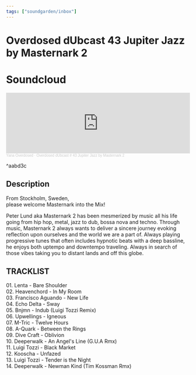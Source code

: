 ```yaml
---
tags: ["soundgarden/inbox"]
---
```


# Overdosed dUbcast 43 Jupiter Jazz by Masternark 2

# Soundcloud

<iframe width="100%" height="166" scrolling="no" frameborder="no" allow="autoplay" src="https://w.soundcloud.com/player/?url=https%3A//api.soundcloud.com/tracks/982863031&color=%23ff5500&auto_play=false&hide_related=false&show_comments=true&show_user=true&show_reposts=false&show_teaser=true"></iframe><div style="font-size: 10px; color: #cccccc;line-break: anywhere;word-break: normal;overflow: hidden;white-space: nowrap;text-overflow: ellipsis; font-family: Interstate,Lucida Grande,Lucida Sans Unicode,Lucida Sans,Garuda,Verdana,Tahoma,sans-serif;font-weight: 100;"><a href="https://soundcloud.com/yana_overdosed" title="Yana Overdosed" target="_blank" style="color: #cccccc; text-decoration: none;">Yana Overdosed</a> · <a href="https://soundcloud.com/yana_overdosed/overdosed-dubcast-43-by-masternark-2" title="Overdosed dUbcast # 43 Jupiter Jazz by Masternark 2" target="_blank" style="color: #cccccc; text-decoration: none;">Overdosed dUbcast # 43 Jupiter Jazz by Masternark 2</a></div>

^aabd3c

## Description

From Stockholm, Sweden,  
please welcome Masternark into the Mix!

Peter Lund aka Masternark 2 has been mesmerized by music all his life going from hip hop, metal, jazz to dub, bossa nova and techno. Through music, Masternark 2 always wants to deliver a sincere journey evoking reflection upon ourselves and the world we are a part of. Always playing progressive tunes that often includes hypnotic beats with a deep bassline, he enjoys both uptempo and downtempo traveling. Always in search of those vibes taking you to distant lands and off this globe.

## TRACKLIST  

01\. Lenta - Bare Shoulder  
02\. Heavenchord - In My Room  
03\. Francisco Aguando - New Life  
04\. Echo Delta - Sway  
05\. Bnjmn - Indub (Luigi Tozzi Remix)  
06\. Upwellings - Igneous  
07\. M-Tric - Twelve Hours  
08\. A-Quark - Between the Rings  
09\. Dive Craft - Oblivion  
10\. Deeperwalk - An Angel's Line (G.U.A Rmx)  
11\. Luigi Tozzi - Black Market  
12\. Kooscha - Unfazed  
13\. Luigi Tozzi - Tender is the Night  
14\. Deeperwalk - Newman Kind (Tim Kossman Rmx)